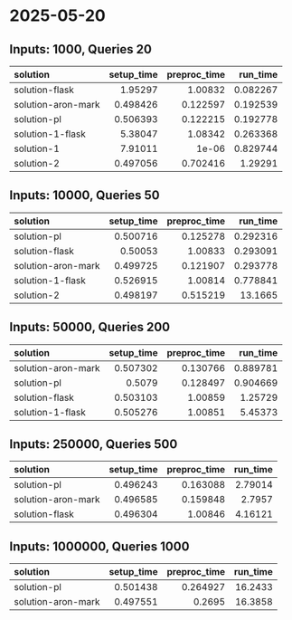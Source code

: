 # 2025-05-20

## Inputs: 1000, Queries 20

| solution           |   setup_time |   preproc_time |   run_time |
|:-------------------|-------------:|---------------:|-----------:|
| solution-flask     |     1.95297  |       1.00832  |   0.082267 |
| solution-aron-mark |     0.498426 |       0.122597 |   0.192539 |
| solution-pl        |     0.506393 |       0.122215 |   0.192778 |
| solution-1-flask   |     5.38047  |       1.08342  |   0.263368 |
| solution-1         |     7.91011  |       1e-06    |   0.829744 |
| solution-2         |     0.497056 |       0.702416 |   1.29291  |

## Inputs: 10000, Queries 50

| solution           |   setup_time |   preproc_time |   run_time |
|:-------------------|-------------:|---------------:|-----------:|
| solution-pl        |     0.500716 |       0.125278 |   0.292316 |
| solution-flask     |     0.50053  |       1.00833  |   0.293091 |
| solution-aron-mark |     0.499725 |       0.121907 |   0.293778 |
| solution-1-flask   |     0.526915 |       1.00814  |   0.778841 |
| solution-2         |     0.498197 |       0.515219 |  13.1665   |

## Inputs: 50000, Queries 200

| solution           |   setup_time |   preproc_time |   run_time |
|:-------------------|-------------:|---------------:|-----------:|
| solution-aron-mark |     0.507302 |       0.130766 |   0.889781 |
| solution-pl        |     0.5079   |       0.128497 |   0.904669 |
| solution-flask     |     0.503103 |       1.00859  |   1.25729  |
| solution-1-flask   |     0.505276 |       1.00851  |   5.45373  |

## Inputs: 250000, Queries 500

| solution           |   setup_time |   preproc_time |   run_time |
|:-------------------|-------------:|---------------:|-----------:|
| solution-pl        |     0.496243 |       0.163088 |    2.79014 |
| solution-aron-mark |     0.496585 |       0.159848 |    2.7957  |
| solution-flask     |     0.496304 |       1.00846  |    4.16121 |

## Inputs: 1000000, Queries 1000

| solution           |   setup_time |   preproc_time |   run_time |
|:-------------------|-------------:|---------------:|-----------:|
| solution-pl        |     0.501438 |       0.264927 |    16.2433 |
| solution-aron-mark |     0.497551 |       0.2695   |    16.3858 |